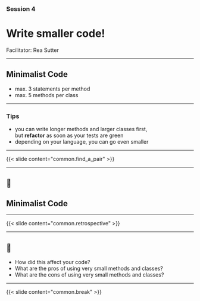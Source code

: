 ### Session 4

# Write smaller code! 

Facilitator: Rea Sutter

---

## Minimalist Code
- max. 3 statements per method
- max. 5 methods per class

---

### Tips
- you can write longer methods and larger classes first,<br>
but **refactor** as soon as your tests are green
- depending on your language, you can go even smaller

---

{{< slide content="common.find_a_pair" >}}

---

## 📝
## Minimalist Code

---

{{< slide content="common.retrospective" >}}

---

## 🤔
- How did this affect your code?
- What are the pros of using very small methods and classes?
- What are the cons of using very small methods and classes?


---

{{< slide content="common.break" >}}
